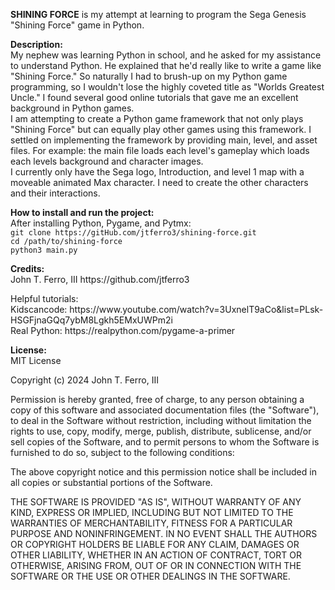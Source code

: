 <p><b>SHINING FORCE</b> is my attempt at learning to program the Sega Genesis "Shining Force" game in Python.</p>

<p><b>Description:</b></br>
My nephew was learning Python in school, and he asked for my assistance to understand Python. He explained that he'd really like to write a game like "Shining Force." So naturally I had to brush-up on my Python game programming, so I wouldn't lose the highly coveted title as "Worlds Greatest Uncle." I found several good online tutorials that gave me an excellent background in Python games.</br>
I am attempting to create a Python game framework that not only plays "Shining Force" but can equally play other games using this framework. I settled on implementing the framework by providing main, level, and asset files. For example: the main file loads each level's gameplay which loads each levels background and character images.</br>
I currently only have the Sega logo, Introduction, and level 1 map with a moveable animated Max character. I need to create the other characters and their interactions.</p>

<p><b>How to install and run the project:</b></br>
After installing Python, Pygame, and Pytmx:</br>
<code>git clone https://gitHub.com/jtferro3/shining-force.git</code></br>
<code>cd /path/to/shining-force</code></br>
<code>python3 main.py</code></br>

<p><b>Credits:</b></br>
John T. Ferro, III https://github.com/jtferro3</p>

<p>Helpful tutorials:</br>
Kidscancode: https://www.youtube.com/watch?v=3UxnelT9aCo&list=PLsk-HSGFjnaGQq7ybM8Lgkh5EMxUWPm2i</br>
Real Python: https://realpython.com/pygame-a-primer</p>

<p><b>License:</b></br>
MIT License</p>

<p>Copyright (c) 2024 John T. Ferro, III</p>

<p>Permission is hereby granted, free of charge, to any person obtaining a copy
of this software and associated documentation files (the "Software"), to deal
in the Software without restriction, including without limitation the rights
to use, copy, modify, merge, publish, distribute, sublicense, and/or sell
copies of the Software, and to permit persons to whom the Software is
furnished to do so, subject to the following conditions:</p>

<p>The above copyright notice and this permission notice shall be included in all
copies or substantial portions of the Software.</p>

<p>THE SOFTWARE IS PROVIDED "AS IS", WITHOUT WARRANTY OF ANY KIND, EXPRESS OR
IMPLIED, INCLUDING BUT NOT LIMITED TO THE WARRANTIES OF MERCHANTABILITY,
FITNESS FOR A PARTICULAR PURPOSE AND NONINFRINGEMENT. IN NO EVENT SHALL THE
AUTHORS OR COPYRIGHT HOLDERS BE LIABLE FOR ANY CLAIM, DAMAGES OR OTHER
LIABILITY, WHETHER IN AN ACTION OF CONTRACT, TORT OR OTHERWISE, ARISING FROM,
OUT OF OR IN CONNECTION WITH THE SOFTWARE OR THE USE OR OTHER DEALINGS IN THE
SOFTWARE.</p>
